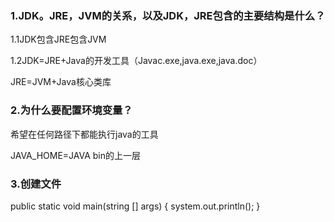 ### 1.JDK。JRE，JVM的关系，以及JDK，JRE包含的主要结构是什么？

1.1JDK包含JRE包含JVM

1.2JDK=JRE+Java的开发工具（Javac.exe,java.exe,java.doc）

JRE=JVM+Java核心类库



### 2.为什么要配置环境变量？

希望在任何路径下都能执行java的工具

JAVA_HOME=JAVA bin的上一层

### 3.创建文件

public static void main(string [] args)
{
	system.out.println();
}

